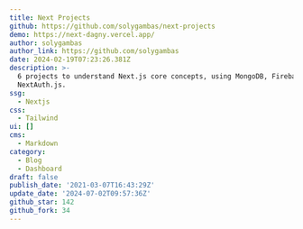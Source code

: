 ```yaml
---
title: Next Projects
github: https://github.com/solygambas/next-projects
demo: https://next-dagny.vercel.app/
author: solygambas
author_link: https://github.com/solygambas
date: 2024-02-19T07:23:26.381Z
description: >-
  6 projects to understand Next.js core concepts, using MongoDB, Firebase and
  NextAuth.js.
ssg:
  - Nextjs
css:
  - Tailwind
ui: []
cms:
  - Markdown
category:
  - Blog
  - Dashboard
draft: false
publish_date: '2021-03-07T16:43:29Z'
update_date: '2024-07-02T09:57:36Z'
github_star: 142
github_fork: 34
---
```

